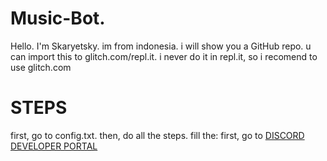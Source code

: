 # Music-Bot.
Hello. I'm Skaryetsky. im from indonesia. i will show you a GitHub repo. u can import this to glitch.com/repl.it. i never do it in repl.it, so i recomend to use glitch.com

# STEPS
first, go to config.txt. then, do all the steps. fill the:
first, go to [DISCORD DEVELOPER PORTAL]('https://discord.com/developers/applications')
